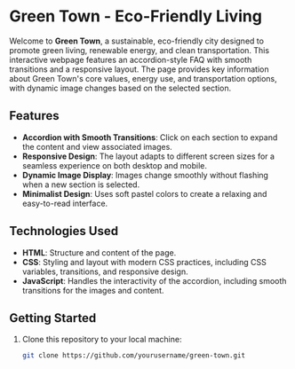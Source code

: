 # Green Town - Eco-Friendly Living

Welcome to **Green Town**, a sustainable, eco-friendly city designed to promote green living, renewable energy, and clean transportation. This interactive webpage features an accordion-style FAQ with smooth transitions and a responsive layout. The page provides key information about Green Town's core values, energy use, and transportation options, with dynamic image changes based on the selected section.

## Features

- **Accordion with Smooth Transitions**: Click on each section to expand the content and view associated images.
- **Responsive Design**: The layout adapts to different screen sizes for a seamless experience on both desktop and mobile.
- **Dynamic Image Display**: Images change smoothly without flashing when a new section is selected.
- **Minimalist Design**: Uses soft pastel colors to create a relaxing and easy-to-read interface.

## Technologies Used

- **HTML**: Structure and content of the page.
- **CSS**: Styling and layout with modern CSS practices, including CSS variables, transitions, and responsive design.
- **JavaScript**: Handles the interactivity of the accordion, including smooth transitions for the images and content.

## Getting Started

1. Clone this repository to your local machine:
   ```bash
   git clone https://github.com/yourusername/green-town.git
